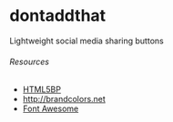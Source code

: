 dontaddthat
===========

Lightweight social media sharing buttons

###### Resources
- [HTML5BP](http://html5boilerplate.com)
- http://brandcolors.net
- [Font Awesome](http://fortawesome.github.io/Font-Awesome/)
